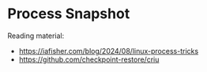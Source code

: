 # Process Snapshot

Reading material:

- https://iafisher.com/blog/2024/08/linux-process-tricks
- https://github.com/checkpoint-restore/criu
